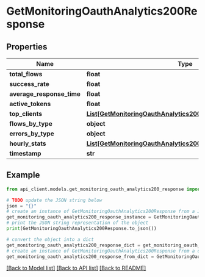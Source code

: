 # GetMonitoringOauthAnalytics200Response


## Properties

Name | Type | Description | Notes
------------ | ------------- | ------------- | -------------
**total_flows** | **float** |  | 
**success_rate** | **float** |  | 
**average_response_time** | **float** |  | 
**active_tokens** | **float** |  | 
**top_clients** | [**List[GetMonitoringOauthAnalytics200ResponseTopClientsInner]**](GetMonitoringOauthAnalytics200ResponseTopClientsInner.md) |  | 
**flows_by_type** | **object** |  | 
**errors_by_type** | **object** |  | 
**hourly_stats** | [**List[GetMonitoringOauthAnalytics200ResponseHourlyStatsInner]**](GetMonitoringOauthAnalytics200ResponseHourlyStatsInner.md) |  | 
**timestamp** | **str** |  | 

## Example

```python
from api_client.models.get_monitoring_oauth_analytics200_response import GetMonitoringOauthAnalytics200Response

# TODO update the JSON string below
json = "{}"
# create an instance of GetMonitoringOauthAnalytics200Response from a JSON string
get_monitoring_oauth_analytics200_response_instance = GetMonitoringOauthAnalytics200Response.from_json(json)
# print the JSON string representation of the object
print(GetMonitoringOauthAnalytics200Response.to_json())

# convert the object into a dict
get_monitoring_oauth_analytics200_response_dict = get_monitoring_oauth_analytics200_response_instance.to_dict()
# create an instance of GetMonitoringOauthAnalytics200Response from a dict
get_monitoring_oauth_analytics200_response_from_dict = GetMonitoringOauthAnalytics200Response.from_dict(get_monitoring_oauth_analytics200_response_dict)
```
[[Back to Model list]](../README.md#documentation-for-models) [[Back to API list]](../README.md#documentation-for-api-endpoints) [[Back to README]](../README.md)


